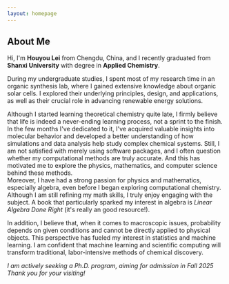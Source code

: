 ```yaml
---
layout: homepage
---
```


## About Me
Hi, I'm **Houyou Lei** from Chengdu, China, and I recently graduated from **Shanxi University** with degree in **Applied Chemistry**.

During my undergraduate studies, I spent most of my research time in an organic synthesis lab, where I gained extensive knowledge about organic solar cells. I explored their underlying principles, design, and applications, as well as their crucial role in advancing renewable energy solutions.   

Although I started learning theoretical chemistry quite late, I firmly believe that life is indeed a never-ending learning process, not a sprint to the finish. In the few months I've dedicated to it, I've acquired valuable insights into molecular behavior and developed a better understanding of how simulations and data analysis help study complex chemical systems. Still, I am not satisfied with merely using software packages, and I often question whether my computational methods are truly accurate. And this has motivated me to explore the physics, mathematics, and computer science behind these methods.   
Moreover, I have had a strong passion for physics and mathematics, especially algebra, even before I began exploring computational chemistry. Although I am still refining my math skills, I truly enjoy engaging with the subject. A book that particularly sparked my interest in algebra is *Linear Algebra Done Right* (it's really an good resource!).   

In addition, I believe that, when it comes to macroscopic issues, probability depends on given conditions and cannot be directly applied to physical objects. This perspective has fueled my interest in statistics and machine learning. I am confident that machine learning and scientific computing will transform traditional, labor-intensive methods of chemical discovery.   

*I am actively seeking a Ph.D. program, aiming for admission in Fall 2025*   
*Thank you for your visiting!*   





